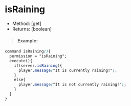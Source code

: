 # isRaining

* Method: \[get\]
* Returns: \[boolean\]

> #### Example:

```css
command isRaining(){
  permission = "isRaining";
  execute(){
    if(server.isRaining){
      player.message("It is currently raining!");
    }
    else{
      player.message("It is not currently raining!");
    }
  }
}
```

